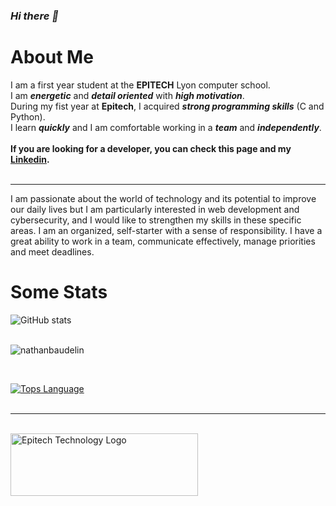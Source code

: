 ### ***Hi there 👋***</br>

# About Me
I am a first year student at the **EPITECH** Lyon computer school.<br/>
I am ***energetic*** and ***detail oriented*** with ***high motivation***.<br/>
During my fist year at **Epitech**, I acquired ***strong programming skills*** (C and Python).<br/>
I learn ***quickly*** and I am comfortable working in a ***team*** and ***independently***.<br/><br/>
**If you are looking for a developer, you can check this page and my [Linkedin](linkedin.com/in/nathan-baudelin-750580267).**
<br/><br/>

---
I am passionate about the world of technology and its potential to improve our daily lives but I am particularly interested in web development and cybersecurity, and I would like to strengthen my skills in these specific areas. I am an organized, self-starter with a sense of responsibility. I have a great ability to work in a team, communicate effectively, manage priorities and meet deadlines.

# Some Stats

![GitHub stats](https://github-readme-stats.vercel.app/api?username=nathanbaudelin&show_icons=true&count_private=true&theme=nord&hide=prs,issues,contribs)<br/><br/>

<p><img src="https://github-readme-streak-stats.herokuapp.com/?user=nathanbaudelin&" alt="nathanbaudelin" /></p><br/>

[![Tops Language](https://github-readme-stats.vercel.app/api/top-langs/?username=nathanbaudelin&layout=compact&theme=nord)](https://github.com/anuraghazra/github-readme-stats)<br/><br/>

---

<br/>
<img src="https://newsroom.ionis-group.com/wp-content/uploads/2021/10/EPITECH-TECHNOLOGY-QUADRI-2021.png" alt="Epitech Technology Logo" title="Epitech Technology Logo" width=300 height=100><br/><br/>
